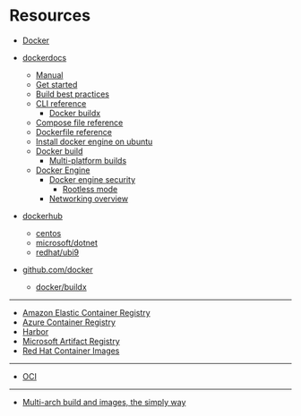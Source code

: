 # Resources

- [Docker](https://www.docker.com/)
- [dockerdocs](https://docs.docker.com/)
    - [Manual](https://docs.docker.com/manuals/)
    - [Get started](https://docs.docker.com/get-started/)
    - [Build best practices](https://docs.docker.com/build/building/best-practices/)
    - [CLI reference](https://docs.docker.com/reference/cli/docker/)
        - [Docker buildx](https://docs.docker.com/reference/cli/docker/buildx/)
    - [Compose file reference](https://docs.docker.com/reference/compose-file/)
    - [Dockerfile reference](https://docs.docker.com/reference/dockerfile/)
    - [Install docker engine on ubuntu](https://docs.docker.com/engine/install/ubuntu/)
    - [Docker build](https://docs.docker.com/build/)
        - [Multi-platform builds](https://docs.docker.com/build/building/multi-platform/)
    - [Docker Engine](https://docs.docker.com/engine/)
        - [Docker engine security](https://docs.docker.com/engine/security/)
            - [Rootless mode](https://docs.docker.com/engine/security/rootless/)
        - [Networking overview](https://docs.docker.com/engine/network/)
    
- [dockerhub](https://hub.docker.com/)
    - [centos](https://hub.docker.com/_/centos)
    - [microsoft/dotnet](https://hub.docker.com/r/microsoft/dotnet)
    - [redhat/ubi9](https://hub.docker.com/r/redhat/ubi9)
- [github.com/docker](https://github.com/docker)
    - [docker/buildx](https://github.com/docker/buildx/tree/master)

- - -

- [Amazon Elastic Container Registry](https://aws.amazon.com/de/ecr/)
- [Azure Container Registry](https://learn.microsoft.com/en-us/azure/container-registry/)
- [Harbor](https://goharbor.io/)
- [Microsoft Artifact Registry](https://mcr.microsoft.com/en-us/)
- [Red Hat Container Images](https://catalog.redhat.com/software/containers/explore)

- - -

- [OCI](https://opencontainers.org/)

- - -

- [Multi-arch build and images, the simply way](https://www.docker.com/blog/multi-arch-build-and-images-the-simple-way/)